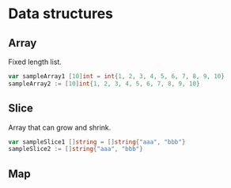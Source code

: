 # Data structures

## Array

Fixed length list.

```go
var sampleArray1 [10]int = int{1, 2, 3, 4, 5, 6, 7, 8, 9, 10}
sampleArray2 := [10]int{1, 2, 3, 4, 5, 6, 7, 8, 9, 10}
```

## Slice

Array that can grow and shrink.

```go
var sampleSlice1 []string = []string{"aaa", "bbb"}
sampleSlice2 := []string{"aaa", "bbb"}
```

## Map
